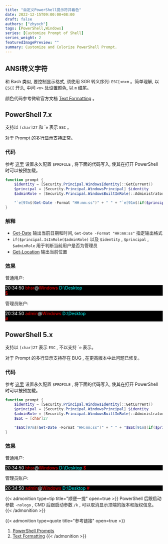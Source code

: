 ```yaml
---
title: "自定义PowerShell提示符并着色"
date: 2022-12-15T09:00:00+08:00
draft: false
authors: ["zhyoch"]
tags: [PowerShell,Windows]
series: [Customize Prompt of Shell]
series_weight: 2
featuredImagePreview: ""
summary: Customize and Colorize PowerShell Prompt.
---
```


## ANSI转义字符

和 Bash 类似, 要控制显示格式, 须使用 SGR 转义序列: `ESC[<n>m` 。简单理解, 以 `ESC[` 开头, 中间 `<n>` 处设置颜色, 以 `m` 结尾。

颜色代码参考微软官方文档 [Text Formatting](https://learn.microsoft.com/en-us/windows/console/console-virtual-terminal-sequences#text-formatting) 。

## PowerShell 7.x

支持以 `[char]27` 和 \``e` 表示 `ESC` 。

对于 Prompt 的多行显示支持正常。

### 代码

参考 [这里](https://zhyoch.netlify.app/2020-1/#永久代理-1) 设置永久配置 `$PROFILE` , 将下面的代码写入, 使其在打开 PowerShell 时可以被预加载。

```powershell
function prompt {
    $identity = [Security.Principal.WindowsIdentity]::GetCurrent()
    $principal = [Security.Principal.WindowsPrincipal] $identity
    $adminRole = [Security.Principal.WindowsBuiltInRole]::Administrator

    "`e[97m$(Get-Date -Format "HH:mm:ss")" + " " + "`e[91m$(if($principal.IsInRole($adminRole)) { "admin" } else { "bhsr" })" + "`e[97m@" + "`e[91m$env:computername" + " " + "`e[96m$(Get-Location)" + "`r`n" + "`e[91m$(if($principal.IsInRole($adminRole)) { "#" } else { "$" })`e[0m"
}
```

### 解释

- [Get-Date](https://learn.microsoft.com/en-us/powershell/module/microsoft.powershell.utility/get-date) 输出当前日期和时间, `Get-Date -Format "HH:mm:ss"` 指定输出格式
- `if($principal.IsInRole($adminRole)` 以及 `$identity` , `$principal` , `$adminRole` 用于判断当前用户是否为管理员
- [Get-Location](https://learn.microsoft.com/en-us/powershell/module/microsoft.powershell.management/get-location) 输出当前位置

### 效果

普通用户:

<div style="background-color:black">
    <span style="color:white;">20:34:50</span> <span style="color:red;">bhsr</span><span style="color:white;">@</span><span style="color:red;">Windows</span> <span style="color:cyan;">D:\Desktop</span><div></div><span style="color:red;">$</span>
</div>

管理员账户:

<div style="background-color:black">
    <span style="color:white;">20:34:50</span> <span style="color:red;">admin</span><span style="color:white;">@</span><span style="color:red;">Windows</span> <span style="color:cyan;">D:\Desktop</span><div></div><span style="color:red;">#</span>
</div>

## PowerShell 5.x

支持以 `[char]27` 表示 `ESC` , 不以支持 \``e` 表示。

对于 Prompt 的多行显示支持存在 BUG , 在更高版本中此问题已修复。

### 代码

参考 [这里](https://zhyoch.netlify.app/2020-1/#永久代理-1) 设置永久配置 `$PROFILE` , 将下面的代码写入, 使其在打开 PowerShell 时可以被预加载。

```powershell
function prompt {
    $identity = [Security.Principal.WindowsIdentity]::GetCurrent()
    $principal = [Security.Principal.WindowsPrincipal] $identity
    $adminRole = [Security.Principal.WindowsBuiltInRole]::Administrator
    $ESC = [char]27

    "$ESC[97m$(Get-Date -Format "HH:mm:ss")" + " " + "$ESC[91m$(if($principal.IsInRole($adminRole)) { "admin" } else { "bhsr" })" + "$ESC[97m@" + "$ESC[91m$env:computername" + " " + "$ESC[96m$(Get-Location)" + "$ESC[91m$(if($principal.IsInRole($adminRole)) { " #" } else { " $" })$ESC[0m"
}
```

### 效果

普通用户:

<div style="background-color:black">
    <span style="color:white;">20:34:50</span> <span style="color:red;">bhsr</span><span style="color:white;">@</span><span style="color:red;">Windows</span> <span style="color:cyan;">D:\Desktop</span> <span style="color:red;">$</span>
</div>

管理员账户:

<div style="background-color:black">
    <span style="color:white;">20:34:50</span> <span style="color:red;">admin</span><span style="color:white;">@</span><span style="color:red;">Windows</span> <span style="color:cyan;">D:\Desktop</span> <span style="color:red;">#</span>
</div>

{{< admonition type=tip title="顺便一提" open=true >}}
PowerShell 后跟启动参数 `-nologo` , CMD 后跟启动参数 `/k` , 可以取消显示顶端的版本和版权信息。
{{< /admonition >}}

{{< admonition type=quote title="参考链接" open=true >}}
1. [PowerShell Prompts](https://learn.microsoft.com/en-us/powershell/module/microsoft.powershell.core/about/about_prompts)
2. [Text Formatting](https://learn.microsoft.com/en-us/windows/console/console-virtual-terminal-sequences#text-formatting)
{{< /admonition >}}
